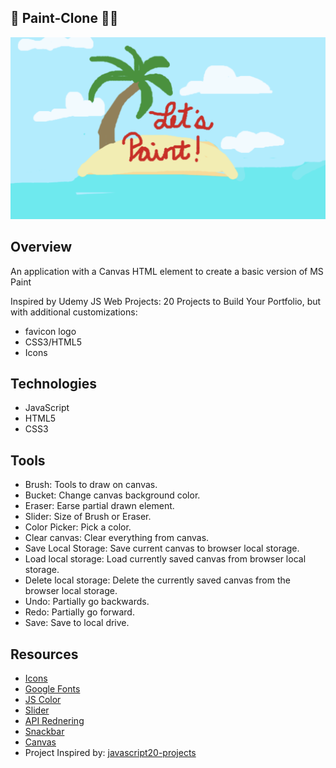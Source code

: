 ## 🎨 Paint-Clone 👩‍🎨 
![](pic1.JPG)


## Overview
An application with a Canvas HTML element to create a basic version of MS Paint

Inspired by Udemy JS Web Projects: 20 Projects to Build Your Portfolio, but with additional customizations:
- favicon logo
- CSS3/HTML5
- Icons 


## Technologies 
- JavaScript
- HTML5
- CSS3

## Tools
   - Brush:  Tools to draw on canvas.
   - Bucket: Change canvas background color.
   - Eraser: Earse partial drawn element.
   - Slider: Size of Brush or Eraser.
   - Color Picker: Pick a color.
   - Clear canvas: Clear everything from canvas.
   - Save Local Storage: Save current canvas to browser local storage.
   - Load local storage: Load currently saved canvas from browser local storage.
   - Delete local storage: Delete the currently saved canvas from the browser local storage.
   - Undo: Partially go backwards.
   - Redo: Partially go forward.
   - Save: Save to local drive.

## Resources
- [Icons](https://icon-icons.com/)
- [Google Fonts](https://fonts.google.com/)
- [JS Color](https://jscolor.com/)
- [Slider](https://www.w3schools.com/howto/howto_js_rangeslider.asp)
- [API Rednering](https://developer.mozilla.org/en-US/docs/Web/API/CanvasRenderingContext2D)
- [Snackbar](https://www.geeksforgeeks.org/how-to-create-a-snackbar-using-hmtl-css-javascript/) 
- [Canvas](https://developer.mozilla.org/en-US/docs/Web/API/Canvas_API/Tutorial) 
- Project Inspired by: [javascript20-projects](https://github.com/zero-to-mastery/javascript20-projects)

